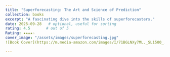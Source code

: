 ```yaml
---
title: "Superforecasting: The Art and Science of Prediction"
collection: books
excerpt: "A fascinating dive into the skills of superforecasters."
date: 2025-09-28   # optional, useful for sorting
rating: 4.5       # out of 5
Rating: ★★★★☆  
cover_image: "/assets/images/superforecasting.jpg"
![Book Cover](https://m.media-amazon.com/images/I/71BGLNXy7ML._SL1500_.jpg)

---
```


